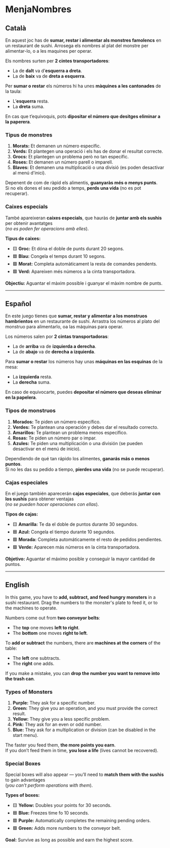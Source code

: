 #  MenjaNombres

##  Català

En aquest joc has de **sumar, restar i alimentar als monstres famolencs** en un restaurant de sushi. Arrosega els nombres al plat del monstre per alimentar-lo, o a les maquines per operar.

Els nombres surten per **2 cintes transportadores**:  
- La de **dalt** va d’**esquerra a dreta**.  
- La de **baix** va de **dreta a esquerra**.

Per **sumar o restar** els números hi ha unes **màquines a les cantonades** de la taula:  
- L’**esquerra** resta.  
- La **dreta** suma.

En cas que t’equivoquis, pots **dipositar el número que desitges eliminar a la paperera**.

###  Tipus de monstres

1. **Morats:** Et demanen un número específic.  
2. **Verds:** Et plantegen una operació i els has de donar el resultat correcte.  
3. **Grocs:** Et plantegen un problema però no tan específic.  
4. **Roses:** Et demanen un número parell o imparell.  
5. **Blaves:** Et demanen una multiplicació o una divisió (es poden desactivar al menú d'inici).

Depenent de com de ràpid els alimentis, **guanyaràs més o menys punts**.  
Si no els dones el seu pedido a temps, **perds una vida** (no es pot recuperar).

###  Caixes especials

També apareixeran **caixes especials**, que hauràs de **juntar amb els sushis** per obtenir avantatges  
(*no es poden fer operacions amb elles*).

**Tipus de caixes:**

- 🟨 **Groc:** Et dóna el doble de punts durant 20 segons.  
- 🟦 **Blau:** Congela el temps durant 10 segons.  
- 🟪 **Morat:** Completa automàticament la resta de comandes pendents.   
- 🟩 **Verd:** Apareixen més números a la cinta transportadora.

 **Objectiu:** Aguantar el màxim possible i guanyar el màxim nombre de punts.

---

## Español

En este juego tienes que **sumar, restar y alimentar a los monstruos hambrientos** en un restaurante de sushi. Arrastra los números al plato del monstruo para alimentarlo, oa las máquinas para operar.

Los números salen por **2 cintas transportadoras**:  
- La de **arriba** va de **izquierda a derecha**.  
- La de **abajo** va de **derecha a izquierda**.

Para **sumar o restar** los números hay unas **máquinas en las esquinas** de la mesa:  
- La **izquierda** resta.  
- La **derecha** suma.

En caso de equivocarte, puedes **depositar el número que deseas eliminar en la papelera**.

### Tipos de monstruos

1. **Morados:** Te piden un número específico.  
2. **Verdes:** Te plantean una operación y debes dar el resultado correcto.  
3. **Amarillos:** Te plantean un problema menos específico.  
4. **Rosas:** Te piden un número par o impar.  
5. **Azules:** Te piden una multiplicación o una división (se pueden desactivar en el menú de inicio).

Dependiendo de qué tan rápido los alimentes, **ganarás más o menos puntos**.  
Si no les das su pedido a tiempo, **pierdes una vida** (no se puede recuperar).

### Cajas especiales

En el juego también aparecerán **cajas especiales**, que deberás **juntar con los sushis** para obtener ventajas  
(*no se pueden hacer operaciones con ellas*).

**Tipos de cajas:**

- 🟨 **Amarilla:** Te da el doble de puntos durante 30 segundos.  
- 🟦 **Azul:** Congela el tiempo durante 10 segundos.  
- 🟪 **Morada:** Completa automáticamente el resto de pedidos pendientes.   
- 🟩 **Verde:** Aparecen más números en la cinta transportadora.

**Objetivo:** Aguantar el máximo posible y conseguir la mayor cantidad de puntos.

---

## English

In this game, you have to **add, subtract, and feed hungry monsters** in a sushi restaurant. Drag the numbers to the monster's plate to feed it, or to the machines to operate.

Numbers come out from **two conveyor belts**:  
- The **top** one moves **left to right**.  
- The **bottom** one moves **right to left**.

To **add or subtract** the numbers, there are **machines at the corners** of the table:  
- The **left** one subtracts.  
- The **right** one adds.

If you make a mistake, you can **drop the number you want to remove into the trash can**.

### Types of Monsters

1. **Purple:** They ask for a specific number.  
2. **Green:** They give you an operation, and you must provide the correct result.  
3. **Yellow:** They give you a less specific problem.  
4. **Pink:** They ask for an even or odd number.  
5. **Blue:** They ask for a multiplication or division (can be disabled in the start menu).

The faster you feed them, **the more points you earn**.  
If you don’t feed them in time, **you lose a life** (lives cannot be recovered).

### Special Boxes

Special boxes will also appear — you’ll need to **match them with the sushis** to gain advantages  
(*you can’t perform operations with them*).

**Types of boxes:**

- 🟨 **Yellow:** Doubles your points for 30 seconds.  
- 🟦 **Blue:** Freezes time fo 10 seconds.  
- 🟪 **Purple:** Automatically completes the remaining pending orders.    
- 🟩 **Green:** Adds more numbers to the conveyor belt.

**Goal:** Survive as long as possible and earn the highest score.
